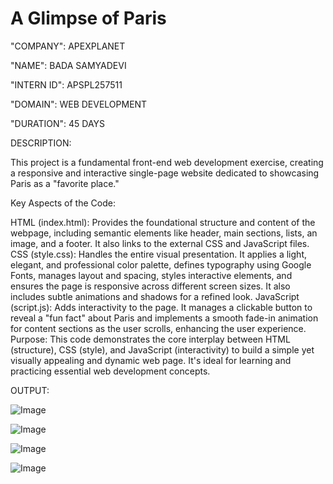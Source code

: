 # A Glimpse of Paris

"COMPANY": APEXPLANET

"NAME": BADA SAMYADEVI

"INTERN ID":  APSPL257511

"DOMAIN": WEB DEVELOPMENT

"DURATION": 45 DAYS

DESCRIPTION:

This project is a fundamental front-end web development exercise, creating a responsive and interactive single-page website dedicated to showcasing Paris as a "favorite place."

Key Aspects of the Code:

HTML (index.html): Provides the foundational structure and content of the webpage, including semantic elements like header, main sections, lists, an image, and a footer. It also links to the external CSS and JavaScript files.
CSS (style.css): Handles the entire visual presentation. It applies a light, elegant, and professional color palette, defines typography using Google Fonts, manages layout and spacing, styles interactive elements, and ensures the page is responsive across different screen sizes. It also includes subtle animations and shadows for a refined look.
JavaScript (script.js): Adds interactivity to the page. It manages a clickable button to reveal a "fun fact" about Paris and implements a smooth fade-in animation for content sections as the user scrolls, enhancing the user experience.
Purpose:
This code demonstrates the core interplay between HTML (structure), CSS (style), and JavaScript (interactivity) to build a simple yet visually appealing and dynamic web page. It's ideal for learning and practicing essential web development concepts.

OUTPUT:

![Image](https://github.com/user-attachments/assets/38a92662-f64a-4683-a003-2bb8bcd01c06)

![Image](https://github.com/user-attachments/assets/ff66602c-89f6-4fa7-993b-a931a8a576d3)

![Image](https://github.com/user-attachments/assets/c336a491-18f1-477e-bfae-10f551cec031)

![Image](https://github.com/user-attachments/assets/d38c0093-7aec-497e-8cd6-1d12df0984be)
